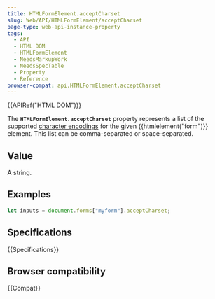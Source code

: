 ```yaml
---
title: HTMLFormElement.acceptCharset
slug: Web/API/HTMLFormElement/acceptCharset
page-type: web-api-instance-property
tags:
  - API
  - HTML DOM
  - HTMLFormElement
  - NeedsMarkupWork
  - NeedsSpecTable
  - Property
  - Reference
browser-compat: api.HTMLFormElement.acceptCharset
---
```


{{APIRef("HTML DOM")}}

The **`HTMLFormElement.acceptCharset`** property represents a
list of the supported [character encodings](/en-US/docs/Glossary/character_encoding) for the given {{htmlelement("form")}} element. This list can be
comma-separated or space-separated.

## Value

A string.

## Examples

```js
let inputs = document.forms["myform"].acceptCharset;
```

## Specifications

{{Specifications}}

## Browser compatibility

{{Compat}}
